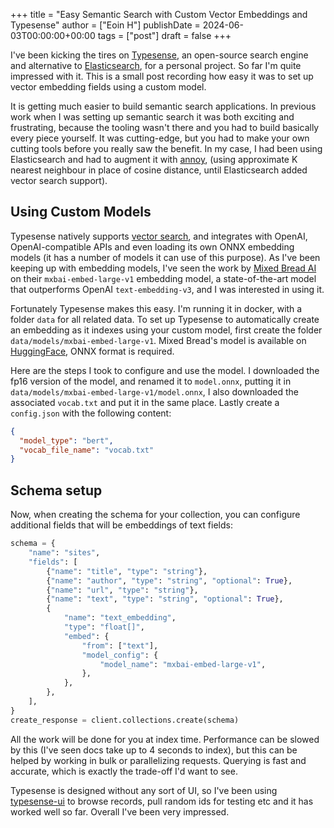 +++
title = "Easy Semantic Search with Custom Vector Embeddings and Typesense"
author = ["Eoin H"]
publishDate = 2024-06-03T00:00:00+00:00
tags = ["post"]
draft = false
+++

I've been kicking the tires on [Typesense](https://typesense.org/), an open-source search engine and alternative to [Elasticsearch](https://www.elastic.co/elasticsearch), for a personal project. So far I'm quite impressed with it. This is a small post recording how easy it was to set up vector embedding fields using a custom model.

It is getting much easier to build semantic search applications. In previous work when I was setting up semantic search it was both exciting and frustrating, because the tooling wasn't there and you had to build basically every piece yourself. It was cutting-edge, but you had to make your own cutting tools before you really saw the benefit. In my case, I had been using Elasticsearch and had to augment it with [annoy](https://github.com/spotify/annoy), (using approximate K nearest neighbour in place of cosine distance, until Elasticsearch added vector search support).

## Using Custom Models

Typesense natively supports [vector search](https://typesense.org/docs/26.0/api/vector-search.html), and integrates with OpenAI, OpenAI-compatible APIs and even loading its own ONNX embedding models (it has a number of models it can use of this purpose). As I've been keeping up with embedding models, I've seen the work by [Mixed Bread AI](https://www.mixedbread.ai/blog/mxbai-embed-large-v1) on their `mxbai-embed-large-v1` embedding model, a state-of-the-art model that outperforms OpenAI `text-embedding-v3`, and I was interested in using it.

Fortunately Typesense makes this easy. I'm running it in docker, with a folder `data` for all related data. To set up Typesense to automatically create an embedding as it indexes using your custom model, first create the folder `data/models/mxbai-embed-large-v1`. Mixed Bread's model is available on [HuggingFace](https://huggingface.co/mixedbread-ai/mxbai-embed-large-v1/tree/main/onnx), ONNX format is required.

Here are the steps I took to configure and use the model. I downloaded the fp16 version of the model, and renamed it to `model.onnx`, putting it in `data/models/mxbai-embed-large-v1/model.onnx`, I also downloaded the associated `vocab.txt` and put it in the same place. Lastly create a `config.json` with the following content:

```json
{
  "model_type": "bert",
  "vocab_file_name": "vocab.txt"
}
```

## Schema setup

Now, when creating the schema for your collection, you can configure additional fields that will be embeddings of text fields:

```python
schema = {
    "name": "sites",
    "fields": [
        {"name": "title", "type": "string"},
        {"name": "author", "type": "string", "optional": True},
        {"name": "url", "type": "string"},
        {"name": "text", "type": "string", "optional": True},
        {
            "name": "text_embedding",
            "type": "float[]",
            "embed": {
                "from": ["text"],
                "model_config": {
                    "model_name": "mxbai-embed-large-v1",
                },
            },
        },
    ],
}
create_response = client.collections.create(schema)
```

All the work will be done for you at index time. Performance can be slowed by this (I've seen docs take up to 4 seconds to index), but this can be helped by working in bulk or parallelizing requests. Querying is fast and accurate, which is exactly the trade-off I'd want to see.

Typesense is designed without any sort of UI, so I've been using [typesense-ui](https://github.com/philipeachille/typesense-ui) to browse records, pull random ids for testing etc and it has worked well so far. Overall I've been very impressed.
